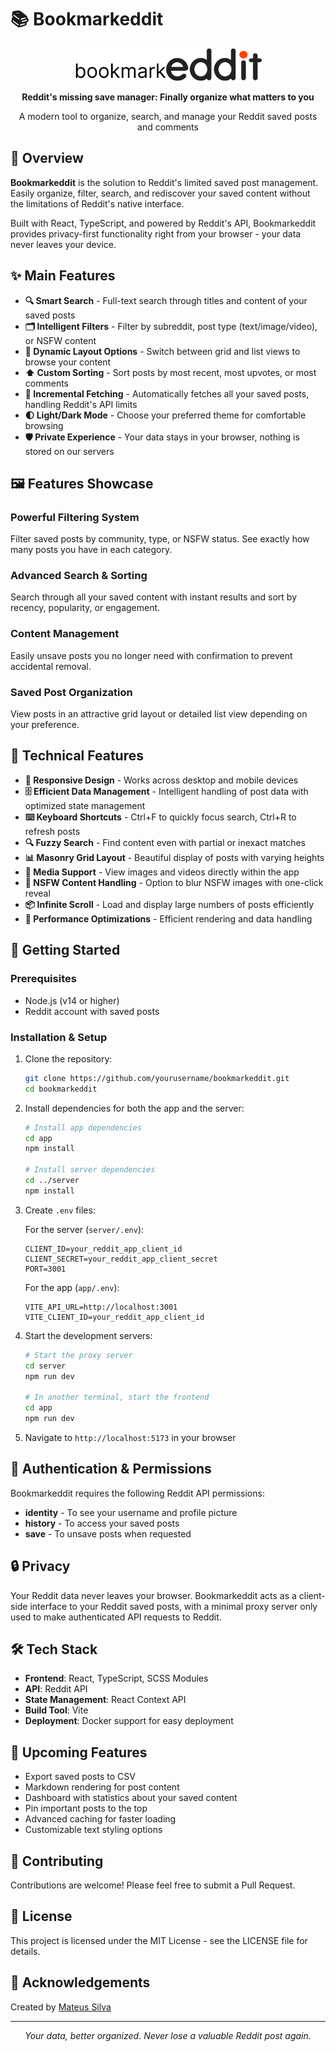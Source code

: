 # 📚 Bookmarkeddit

<div align="center">
  <img src="./app/src/assets/images/logo.svg" alt="Bookmarkeddit Logo" width="300" />

  <p><strong>Reddit's missing save manager: Finally organize what matters to you</strong></p>
  
  <p>A modern tool to organize, search, and manage your Reddit saved posts and comments</p>
</div>

## 🌟 Overview

**Bookmarkeddit** is the solution to Reddit's limited saved post management. Easily organize, filter, search, and rediscover your saved content without the limitations of Reddit's native interface.

Built with React, TypeScript, and powered by Reddit's API, Bookmarkeddit provides privacy-first functionality right from your browser - your data never leaves your device.

## ✨ Main Features

- **🔍 Smart Search** - Full-text search through titles and content of your saved posts
- **🗂️ Intelligent Filters** - Filter by subreddit, post type (text/image/video), or NSFW content
- **🔄 Dynamic Layout Options** - Switch between grid and list views to browse your content
- **⬆️ Custom Sorting** - Sort posts by most recent, most upvotes, or most comments
- **🔄 Incremental Fetching** - Automatically fetches all your saved posts, handling Reddit's API limits
- **🌓 Light/Dark Mode** - Choose your preferred theme for comfortable browsing
- **🛡️ Private Experience** - Your data stays in your browser, nothing is stored on our servers

## 🖼️ Features Showcase

### Powerful Filtering System

Filter saved posts by community, type, or NSFW status. See exactly how many posts you have in each category.

### Advanced Search & Sorting

Search through all your saved content with instant results and sort by recency, popularity, or engagement.

### Content Management

Easily unsave posts you no longer need with confirmation to prevent accidental removal.

### Saved Post Organization

View posts in an attractive grid layout or detailed list view depending on your preference.

## 🔧 Technical Features

- **📱 Responsive Design** - Works across desktop and mobile devices
- **🗄️ Efficient Data Management** - Intelligent handling of post data with optimized state management
- **⌨️ Keyboard Shortcuts** - Ctrl+F to quickly focus search, Ctrl+R to refresh posts
- **🔍 Fuzzy Search** - Find content even with partial or inexact matches
- **📊 Masonry Grid Layout** - Beautiful display of posts with varying heights
- **🎥 Media Support** - View images and videos directly within the app
- **🛑 NSFW Content Handling** - Option to blur NSFW images with one-click reveal
- **📦 Infinite Scroll** - Load and display large numbers of posts efficiently
- **🚀 Performance Optimizations** - Efficient rendering and data handling

## 🚀 Getting Started

### Prerequisites

- Node.js (v14 or higher)
- Reddit account with saved posts

### Installation & Setup

1. Clone the repository:

   ```bash
   git clone https://github.com/yourusername/bookmarkeddit.git
   cd bookmarkeddit
   ```

2. Install dependencies for both the app and the server:

   ```bash
   # Install app dependencies
   cd app
   npm install

   # Install server dependencies
   cd ../server
   npm install
   ```

3. Create `.env` files:

   For the server (`server/.env`):

   ```
   CLIENT_ID=your_reddit_app_client_id
   CLIENT_SECRET=your_reddit_app_client_secret
   PORT=3001
   ```

   For the app (`app/.env`):

   ```
   VITE_API_URL=http://localhost:3001
   VITE_CLIENT_ID=your_reddit_app_client_id
   ```

4. Start the development servers:

   ```bash
   # Start the proxy server
   cd server
   npm run dev

   # In another terminal, start the frontend
   cd app
   npm run dev
   ```

5. Navigate to `http://localhost:5173` in your browser

## 📄 Authentication & Permissions

Bookmarkeddit requires the following Reddit API permissions:

- **identity** - To see your username and profile picture
- **history** - To access your saved posts
- **save** - To unsave posts when requested

## 🔒 Privacy

Your Reddit data never leaves your browser. Bookmarkeddit acts as a client-side interface to your Reddit saved posts, with a minimal proxy server only used to make authenticated API requests to Reddit.

## 🛠️ Tech Stack

- **Frontend**: React, TypeScript, SCSS Modules
- **API**: Reddit API
- **State Management**: React Context API
- **Build Tool**: Vite
- **Deployment**: Docker support for easy deployment

## 🔮 Upcoming Features

- Export saved posts to CSV
- Markdown rendering for post content
- Dashboard with statistics about your saved content
- Pin important posts to the top
- Advanced caching for faster loading
- Customizable text styling options

## 🤝 Contributing

Contributions are welcome! Please feel free to submit a Pull Request.

## 📝 License

This project is licensed under the MIT License - see the LICENSE file for details.

## 🙏 Acknowledgements

Created by [Mateus Silva](https://github.com/mateussilva98/)

---

<p align="center">
  <i>Your data, better organized. Never lose a valuable Reddit post again.</i>
</p>
